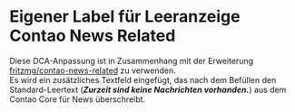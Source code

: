 # Eigener Label für Leeranzeige Contao News Related  

Diese DCA-Anpassung ist in Zusammenhang mit der Erweiterung [fritzmg/contao-news-related](https://github.com/fritzmg/contao-news-related) zu verwenden.  
Es wird ein zusätzliches Textfeld eingefügt, das nach dem Befüllen den Standard-Leertext (***Zurzeit sind keine Nachrichten vorhanden.***) aus dem Contao Core für News überschreibt.
